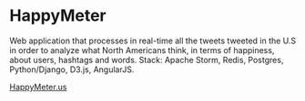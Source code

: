 # HappyMeter

Web application that processes in real-time all the tweets tweeted in the U.S in order to analyze what North Americans think, in terms of happiness, about users, hashtags and words. Stack: Apache Storm, Redis, Postgres, Python/Django, D3.js, AngularJS.

[HappyMeter.us](http://happymeter.us)
